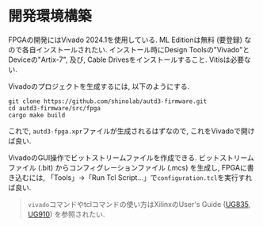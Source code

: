 # 開発環境構築

FPGAの開発にはVivado 2024.1を使用している.
ML Editionは無料 (要登録) なので各自インストールされたい.
インストール時にDesign Toolsの"Vivado"とDeviceの"Artix-7", 及び, Cable Drivesをインストールすること.
Vitisは必要ない.

Vivadoのプロジェクトを生成するには, 以下のようにする.
```ignore
git clone https://github.com/shinolab/autd3-firmware.git
cd autd3-firmware/src/fpga
cargo make build
```
これで, `autd3-fpga.xpr`ファイルが生成されるはずなので, これをVivadoで開けば良い.

VivadoのGUI操作でビットストリームファイルを作成できる.
ビットストリームファイル (.bit) からコンフィグレーションファイル (.mcs) を生成し, FPGAに書き込むには, 「Tools」→「Run Tcl Script...」で`configuration.tcl`を実行すれば良い.

> `vivado`コマンドやtclコマンドの使い方はXilinxのUser's Guide ([UG835](https://docs.amd.com/r/en-US/ug835-vivado-tcl-commands), [UG910](https://docs.amd.com/r/en-US/ug910-vivado-getting-started)) を参照されたい.
